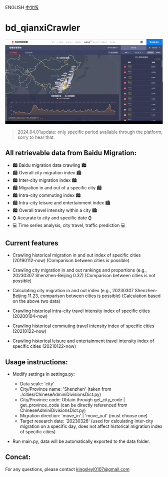 ENGLISH [中文版](./zh-cn.md)

# bd_qianxiCrawler

![pics](./pics/pics.jpg)

> 2024.04.01update: only specific period available through the platform, sorry to hear that.

## All retrievable data from Baidu Migration:

- 🏙 Baidu migration data crawling 🏙
- 🏙 Overall city migration index 🏙
- 🏙 Inter-city migration index 🏙
- 🏙 Migration in and out of a specific city 🏙
- 🏙 Intra-city commuting index 🏙
- 🏙 Intra-city leisure and entertainment index 🏙
- 🏙 Overall travel intensity within a city 🏙
- ⌚ Accurate to city and specific date ⌚
- 💻 Time series analysis, city travel, traffic prediction 💻

## Current features

- Crawling historical migration in and out index of specific cities (20190112-now) (Comparison between cities is possible)

- Crawling city migration in and out rankings and proportions (e.g., 20230307 Shenzhen-Beijing 0.37) (Comparison between cities is not possible)

- Calculating city migration in and out index (e.g., 20230307 Shenzhen-Beijing 11.23, comparison between cities is possible) (Calculation based on the above two data)

- Crawling historical intra-city travel intensity index of specific cities (20200104-now)

- Crawling historical commuting travel intensity index of specific cities (20210122-now)

- Crawling historical leisure and entertainment travel intensity index of specific cities (20210122-now)

## Usage instructions:

- Modify settings in settings.py:

  - Data scale: 'city'
  - City/Province name: 'Shenzhen' (taken from ./cities/ChineseAdminiDivisionsDict.py)
  - City/Province code: Obtain through get_city_code | get_province_code (can be directly referenced from ChineseAdminiDivisionsDict.py)
  - Migration direction: 'move_in' | 'move_out' (must choose one)
  - Target research date: '20230326' (used for calculating inter-city migration on a specific day, does not affect historical migration index of specific cities)

- Run main.py, data will be automatically exported to the data folder.

## Concat:

For any questions, please contact kingsleyl0107@gmail.com
